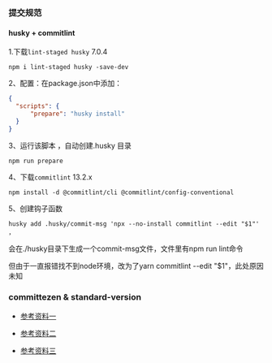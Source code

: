 ### 提交规范

#### husky + commitlint

1.下载`lint-staged husky` 7.0.4

```
npm i lint-staged husky -save-dev
```

2、配置：在package.json中添加：

```json
{
  "scripts": {
      "prepare": "husky install"
  }
}
```

3、运行该脚本 ，自动创建.husky 目录

```
npm run prepare
```

4、下载`commitlint`  13.2.x

```
npm install -d @commitlint/cli @commitlint/config-conventional
```

5、创建钩子函数

```
husky add .husky/commit-msg 'npx --no-install commitlint --edit "$1"' ，
```

会在./husky目录下生成一个commit-msg文件，文件里有npm run lint命令

但由于一直报错找不到node环境，改为了yarn commitlint --edit "$1"，此处原因未知 



### committezen & standard-version

+ [参考资料一](https://juejin.cn/post/6987663993133498404)
+ [参考资料二](https://jelly.jd.com/article/5f51aa34da524a0147e9529d)

+ [参考资料三](https://www.jianshu.com/p/acfdd4ca0104)